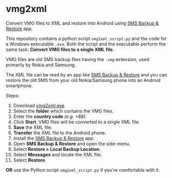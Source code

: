 # vmg2xml

Convert VMG files to XML and restore into Android using [SMS Backup & Restore](https://play.google.com/store/apps/details?id=com.riteshsahu.SMSBackupRestore&hl=en&gl=US&pli=1) app.

This repository contains a python script `vmg2xml_script.py` and the code for a Windows executable `.exe`. Both the script and the executable perform the same task: **Convert VMG files to a single XML file**.

VMG files are old SMS backup files having the `.vmg` extension, used primarily by Nokia and Samsung.

The XML file can be read by an app like [SMS Backup & Restore](https://play.google.com/store/apps/details?id=com.riteshsahu.SMSBackupRestore&hl=en&gl=US&pli=1) and you can restore the old SMS from your old Nokia/Samsung phone into an Android smartphone.

Steps:
1. Download [vmg2xml.exe](https://github.com/muhallilahnaf/vmg2xml/releases/download/v1.0.0/vmg2xml.exe).
2. Select the **folder** which contains the VMG files.
3. Enter the **country code** *(e.g. +88)*.
4. Click **Start**. VMG files will be converted to a single XML file.
5. **Save** the XML file.
6. **Transfer** the XML file to the Android phone.
7. Install the [SMS Backup & Restore](https://play.google.com/store/apps/details?id=com.riteshsahu.SMSBackupRestore&hl=en&gl=US&pli=1) app.
8. Open **SMS Backup & Restore** and open the side-menu.
9. Select **Restore > Local Backup Location**.
10. Select **Messages** and locate the XML file.
11. Select **Restore**.

**OR**
use the Python script `vmg2xml_script.py` if you're comfortable with it.